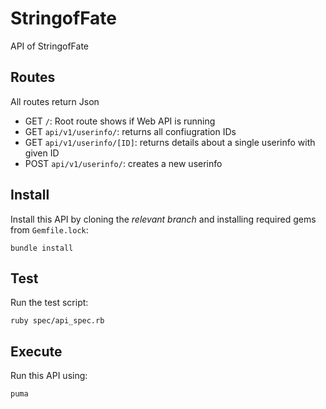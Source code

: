 # StringofFate

API of StringofFate

## Routes

All routes return Json

- GET `/`: Root route shows if Web API is running
- GET `api/v1/userinfo/`: returns all confiugration IDs
- GET `api/v1/userinfo/[ID]`: returns details about a single userinfo with given ID
- POST `api/v1/userinfo/`: creates a new userinfo

## Install

Install this API by cloning the *relevant branch* and installing required gems from `Gemfile.lock`:

```shell
bundle install
```

## Test

Run the test script:

```shell
ruby spec/api_spec.rb
```

## Execute

Run this API using:

```shell
puma
```
